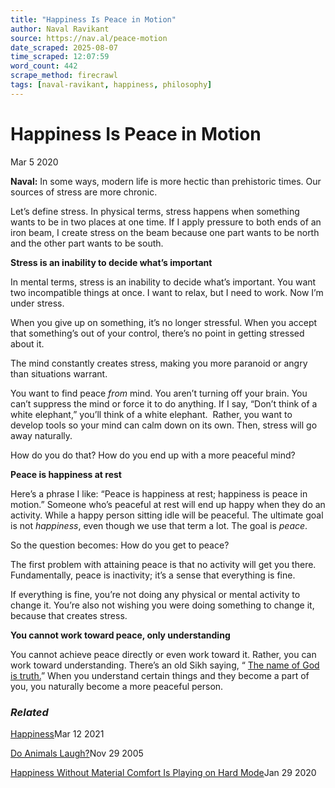 ```yaml
---
title: "Happiness Is Peace in Motion"
author: Naval Ravikant
source: https://nav.al/peace-motion
date_scraped: 2025-08-07
time_scraped: 12:07:59
word_count: 442
scrape_method: firecrawl
tags: [naval-ravikant, happiness, philosophy]
---
```


# Happiness Is Peace in Motion

Mar 5 2020

**Naval:** In some ways, modern life is more hectic than prehistoric times. Our sources of stress are more chronic.

Let’s define stress. In physical terms, stress happens when something wants to be in two places at one time. If I apply pressure to both ends of an iron beam, I create stress on the beam because one part wants to be north and the other part wants to be south.

**Stress is an inability to decide what’s important**

In mental terms, stress is an inability to decide what’s important. You want two incompatible things at once. I want to relax, but I need to work. Now I’m under stress.

When you give up on something, it’s no longer stressful. When you accept that something’s out of your control, there’s no point in getting stressed about it.

The mind constantly creates stress, making you more paranoid or angry than situations warrant.

You want to find peace _from_ mind. You aren’t turning off your brain. You can’t suppress the mind or force it to do anything. If I say, “Don’t think of a white elephant,” you’ll think of a white elephant.  Rather, you want to develop tools so your mind can calm down on its own. Then, stress will go away naturally.

How do you do that? How do you end up with a more peaceful mind?

**Peace is happiness at rest**

Here’s a phrase I like: “Peace is happiness at rest; happiness is peace in motion.” Someone who’s peaceful at rest will end up happy when they do an activity. While a happy person sitting idle will be peaceful. The ultimate goal is not _happiness_, even though we use that term a lot. The goal is _peace_.

So the question becomes: How do you get to peace?

The first problem with attaining peace is that no activity will get you there. Fundamentally, peace is inactivity; it’s a sense that everything is fine.

If everything is fine, you’re not doing any physical or mental activity to change it. You’re also not wishing you were doing something to change it, because that creates stress.

**You cannot work toward peace, only understanding**

You cannot achieve peace directly or even work toward it. Rather, you can work toward understanding. There’s an old Sikh saying, “ [The name of God is truth.](https://en.wikibooks.org/wiki/Sikhism/Introduction)” When you understand certain things and they become a part of you, you naturally become a more peaceful person.

### _Related_

[Happiness](https://nav.al/happiness "Happiness")Mar 12 2021

[Do Animals Laugh?](https://nav.al/do-animals-laugh "Do Animals Laugh?")Nov 29 2005

[Happiness Without Material Comfort Is Playing on Hard Mode](https://nav.al/material "Happiness Without Material Comfort Is Playing on Hard Mode")Jan 29 2020
